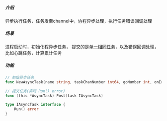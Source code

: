 ##### 介绍

异步执行任务，任务发至channel中，协程异步处理，执行任务错误回调处理

##### 场景

进程启动时，初始化程异步任务， 提交的是<u>单一相同任务</u>，以及错误回调处理，比如心跳任务，计算累计任务

##### 功能

```go
// 初始异步任务
func NewAsyncTask(name string, taskChanNumber int64, goNumber int, onError func(err error)) (*AsyncTask, error)

// 提交任务(实现 Run() error)
func (this *AsyncTask) Post(task IAsyncTask) 

type IAsyncTask interface {
	Run() error
}

```


